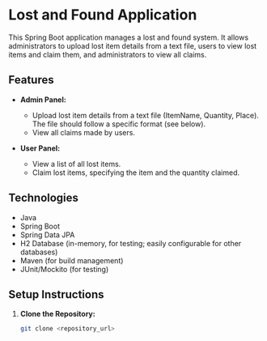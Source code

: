 # Lost and Found Application

This Spring Boot application manages a lost and found system.  It allows administrators to upload lost item details from a text file, users to view lost items and claim them, and administrators to view all claims.

## Features

* **Admin Panel:**
    * Upload lost item details from a text file (ItemName, Quantity, Place).  The file should follow a specific format (see below).
    * View all claims made by users.

* **User Panel:**
    * View a list of all lost items.
    * Claim lost items, specifying the item and the quantity claimed.

## Technologies

* Java
* Spring Boot
* Spring Data JPA
* H2 Database (in-memory, for testing; easily configurable for other databases)
* Maven (for build management)
* JUnit/Mockito (for testing)

## Setup Instructions

1. **Clone the Repository:**
   ```bash
   git clone <repository_url>
